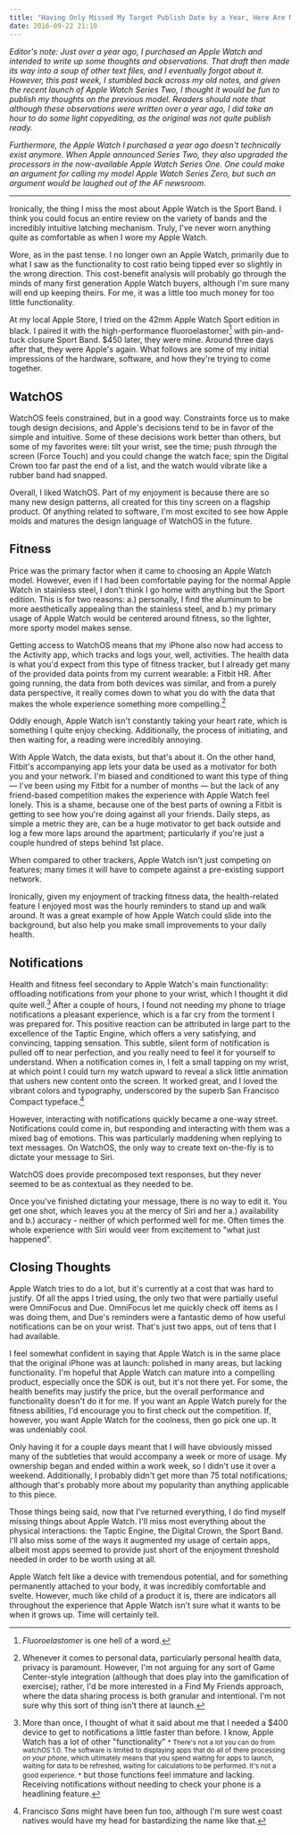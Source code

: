 ```yaml
---
title: "Having Only Missed My Target Publish Date by a Year, Here Are My Thoughts and Observations on Apple Watch"
date: 2016-09-22 21:10
---
```


_Editor's note: Just over a year ago, I purchased an Apple Watch and intended to write up some thoughts and observations. That draft then made its way into a soup of other text files, and I eventually forgot about it. However, this past week, I stumbled back across my old notes, and given the recent launch of Apple Watch Series Two, I thought it would be fun to publish my thoughts on the previous model. Readers should note that although these observations were written over a year ago, I did take an hour to do some light copyediting, as the original was not quite publish ready._

_Furthermore, the Apple Watch I purchased a year ago doesn't technically exist anymore. When Apple announced Series Two, they also upgraded the processors in the now-available Apple Watch Series One. One could make an argument for calling my model Apple Watch Series Zero, but such an argument would be laughed out of the AF newsroom._

---

Ironically, the thing I miss the most about Apple Watch is the Sport Band. I think you could focus an entire review on  the variety of bands and the incredibly intuitive latching mechanism. Truly, I've never worn anything quite as comfortable as when I wore my Apple Watch. 

Wore, as in the past tense. I no longer own an Apple Watch, primarily due to what I saw as the functionality to cost ratio being tipped ever so slightly in the wrong direction. This cost-benefit analysis will probably go through the minds of many first generation Apple Watch buyers, although I'm sure many will end up keeping theirs. For me, it was a little too much money for too little functionality. 

At my local Apple Store, I tried on the 42mm Apple Watch Sport edition in black. I paired it with the high-performance fluoroelastomer[^1] with pin-and-tuck closure Sport Band. $450 later, they were mine. Around three days after that, they were Apple's again. What follows are some of my initial impressions of the hardware, software, and how they're trying to come together.

## WatchOS

WatchOS feels constrained, but in a good way. Constraints force us to make tough design decisions, and Apple's decisions tend to be in favor of the simple and intuitive. Some of these decisions work better than others, but some of my favorites were: tilt your wrist, see the time; push _through_ the screen (Force Touch) and you could change the watch face; spin the Digital Crown too far past the end of a list, and the watch would vibrate like a rubber band had snapped. 

Overall, I liked WatchOS. Part of my enjoyment is because there are so many new design patterns, all created for this tiny screen on a flagship product. Of anything related to software, I'm most excited to see how Apple molds and matures the design language of WatchOS in the future. 

## Fitness

Price was the primary factor when it came to choosing an Apple Watch model. However, even if I had been comfortable paying for the normal Apple Watch in stainless steel, I don't think I go home with anything but the Sport edition. This is for two reasons: a.) personally, I find the aluminum to be more aesthetically appealing than the stainless steel, and b.) my primary usage of Apple Watch would be centered around fitness, so the lighter, more sporty model makes sense.

Getting access to WatchOS means that my iPhone also now had access to the Activity app, which tracks and logs your, well, activities. The health data is what you'd expect from this type of fitness tracker, but I already get many of the provided data points from my current wearable: a Fitbit HR. After going running, the data from both devices was similar, and from a purely data perspective, it really comes down to what you do with the data that makes the whole experience something more compelling.[^2]

<aside>
Oddly enough, Apple Watch isn't constantly taking your heart rate, which is something I quite enjoy checking. Additionally, the process of initiating, and then waiting for, a reading were incredibly annoying. 
</aside>

With Apple Watch, the data exists, but that's about it. On the other hand, Fitbit's accompanying app lets your data be used as a motivator for both you and your network. I'm biased and conditioned to want this type of thing — I've been using my Fitbit for a number of months — but the lack of any friend-based competition makes the experience with Apple Watch feel lonely. This is a shame, because one of the best parts of owning a Fitbit is getting to see how you're doing against all your friends. Daily steps, as simple a metric they are, can be a huge motivator to get back outside and log a few more laps around the apartment; particularly if you're just a couple hundred of steps behind 1st place. 

When compared to other trackers, Apple Watch isn't just competing on features; many times it will have to compete against a pre-existing support network. 

Ironically, given my enjoyment of tracking fitness data, the health-related feature I enjoyed most was the hourly reminders to stand up and walk around. It was a great example of how Apple Watch could slide into the background, but also help you make small improvements to your daily health. 

## Notifications 

Health and fitness feel secondary to Apple Watch's main functionality: offloading notifications from your phone to your wrist, which I thought it did quite well.[^3] After a couple of hours, I found not needing my phone to triage notifications a pleasant experience, which is a far cry from the torment I was prepared for. This positive reaction can be attributed in large part to the excellence of the Taptic Engine, which offers a very satisfying, and convincing, tapping sensation. This subtle, silent form of notification is pulled off to near perfection, and you really need to feel it for yourself to understand. When a notification comes in, I felt a small tapping on my wrist, at which point I could turn my watch upward to reveal a slick little animation that ushers new content onto the screen. It worked great, and I loved the vibrant colors and typography, underscored by the superb San Francisco Compact typeface.[^4] 

However, interacting with notifications quickly became a one-way street. Notifications could come in, but responding and interacting with them was a mixed bag of emotions. This was particularly maddening when replying to text messages. On WatchOS, the only way to create text on-the-fly is to dictate your message to Siri. 

<aside>
WatchOS does provide precomposed text responses, but they never seemed to be as contextual as they needed to be.
</aside> 

Once you've finished dictating your message, there is no way to edit it. You get one shot, which leaves you at the mercy of Siri and her a.) availability and b.) accuracy - neither of which performed well for me. Often times the whole experience with Siri would veer from excitement to "what just happened". 

## Closing Thoughts 

Apple Watch tries to do a lot, but it's currently at a cost that was hard to justify. Of all the apps I tried using, the only two that were partially useful were OmniFocus and Due. OmniFocus let me quickly check off items as I was doing them, and Due's reminders were a fantastic demo of how useful notifications can be on your wrist. That's just two apps, out of tens that I had available. 

I feel somewhat confident in saying that Apple Watch is in the same place that the original iPhone was at launch: polished in many areas, but lacking functionality. I'm hopeful that Apple Watch can mature into a compelling product, especially once the SDK is out, but it's not there yet. For some, the health benefits may justify the price, but the overall performance and functionality doesn't do it for me. If you want an Apple Watch purely for the fitness abilities, I'd encourage you to first check out the competition. If, however, you want Apple Watch for the coolness, then go pick one up. It was undeniably cool. 

Only having it for a couple days meant that I will have obviously missed many of the subtleties that would accompany a week or more of usage. My ownership began and ended within a work week, so I didn't use it over a weekend. Additionally, I probably didn't get more than 75 total notifications; although that's probably more about my popularity than anything applicable to this piece.

Those things being said, now that I've returned everything, I do find myself missing things about Apple Watch. I'll miss most everything about the physical interactions: the Taptic Engine, the Digital Crown, the Sport Band. I'll also miss some of the ways it augmented my usage of certain apps, albeit most apps seemed to provide just short of the enjoyment threshold needed in order to be worth using at all. 

Apple Watch felt like a device with tremendous potential, and for something permanently attached to your body, it was incredibly comfortable and svelte. However, much like child of a product it is, there are indicators all throughout the experience that Apple Watch isn't sure what it wants to be when it grows up. Time will certainly tell. 

[^1]: _Fluoroelastomer_ is one hell of a word. 

[^2]:	Whenever it comes to personal data, particularly personal health data, privacy is paramount. However, I'm not arguing for any sort of Game Center-style integration (although that does play into the gamification of exercise); rather, I'd be more interested in a Find My Friends approach, where the data sharing process is both granular and intentional. I'm not sure why this sort of thing isn't there at launch.  

[^3]:	More than once, I thought of what it said about me that I needed a $400 device to get to notifications a little faster than before. I know, Apple Watch has a lot of other "functionality"  <small>\* There's not a lot you can do from watchOS 1.0. The software is limited to displaying apps that do all of there processing _on your phone_, which ultimately means that you spend waiting for apps to launch, waiting for data to be refreshed, waiting for calculations to be performed. It's not a good experience. \*</small> but those functions feel immature and lacking. Receiving notifications without needing to check your phone is a headlining feature. 

[^4]:	Francisco _Sans_ might have been fun too, although I'm sure west coast natives would have my head for bastardizing the name like that. 